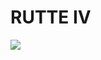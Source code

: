 # RUTTE IV

![](https://github.com/nondejus/photo-joint-rokende-mark-rutte/blob/master/867f412279_marcosjoint.jpg)
